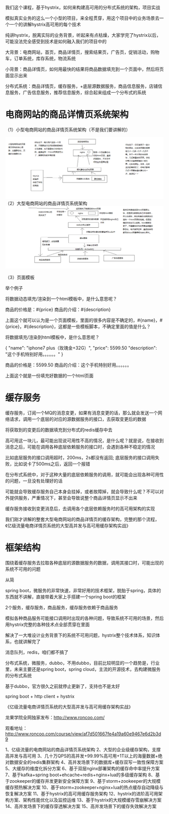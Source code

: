 
我们这个课程，基于hystrix，如何来构建高可用的分布式系统的架构，项目实战

模拟真实业务的这么一个小型的项目，来全程贯穿，用这个项目中的业务场景去一个一个的讲解hystrix高可用的每个技术

纯讲hystrix，脱离实际的业务背景，听起来有点枯燥，大家学完了hystrix以后，可能没法完全感受到技术是如何融入我们的项目中的

大背景：电商网站，首页，商品详情页，搜索结果页，广告页，促销活动，购物车，订单系统，库存系统，物流系统

小背景：商品详情页，如何用最快的结果将商品数据填充到一个页面中，然后将页面显示出来

分布式系统：商品详情页，缓存服务，+底层源数据服务，商品信息服务，店铺信息服务，广告信息服务，推荐信息服务，综合起来组成一个分布式的系统

# 电商网站的商品详情页系统架构

（1）小型电商网站的商品详情页系统架构（不是我们要讲解的）

![](小型电商网站的静态化方案.png)
（2）大型电商网站的商品详情页系统架构
![](大型电商网站的详情页系统的架构.png)

（3）页面模板

举个例子

将数据动态填充/渲染到一个html模板中，是什么意思呢？

<html>
	<title>#{name}的页面</title>
	<body>
		商品的价格是：#{price}
		商品的介绍：#{description}
	</body>
</html>

上面这个就可以认为是一个页面模板，里面的很多内容是不确定的，#{name}，#{price}，#{description}，这都是一些模板脚本，不确定里面的值是什么？

将数据填充/渲染到html模板中，是什么意思呢？

{
	"name": "iphone7 plus（玫瑰金+32G）",
	"price": 5599.50
	"description": "这个手机特别好用。。。。。。"
}

<html>
	<title>iphone7 plus（玫瑰金+32G）的页面</title>
	<body>
		商品的价格是：5599.50
		商品的介绍：这个手机特别好用。。。。。。
	</body>
</html>

上面这个就是一份填充好数据的一个html页面

# 缓存服务

缓存服务，订阅一个MQ的消息变更，如果有消息变更的话，那么就会发送一个网络请求，调用一个底层的对应的源数据服务的接口，去获取变更后的数据

将获取到的变更后的数据填充到分布式的redis缓存中去

高可用这一块儿，最可能出现说可用性不高的情况，是什么呢？就是说，在接收到消息之后，可能在调用各种底层依赖服务的接口时，会遇到各种不稳定的情况

比如底层服务的接口调用超时，200ms，2s都没有返回; 底层服务的接口调用失败，比如说卡了500ms之后，返回一个报错

在分布式系统中，对于这种大量的底层依赖服务的调用，就可能会出现各种可用性的问题，一旦没有处理好的话

可能就会导致缓存服务自己本身会挂掉，或者故障掉，就会导致什么呢？不可以对外提供服务，严重情况下，甚至会导致说整个商品详情页显示不出来

缓存服务接收到变更消息后，去调用各个底层依赖服务时的高可用架构的实现

我们刚才讲解的整套大型电商网站的商品详情页的缓存架构，完整的那个流程，《亿级流量电商详情页系统的大型高并发与高可用缓存架构实战》

# 框架结构

围绕着缓存服务去拉取各种底层的源数据服务的数据，调用其接口时，可能出现的系统不可用的问题

从简

spring boot，微服务的非常快速，非常好用的技术框架，脱胎于spring，具体的东西就不讲解，直接带着大家上手搭建一个spring boot的框架

2个服务，缓存服务，商品服务，缓存服务依赖于商品服务

模拟各种商品服务可能接口调用时出现的各种问题，导致系统不可用的场景，然后用hystrix完整的各种技术点全部贯穿在里面

解决了一大堆设计业务背景下的系统不可用问题，hystrix整个技术体系，知识体系，也就讲解完了

消息队列，redis，咱们都不搞了

分布式系统，微服务，dubbo，不用dubbo，目前比较明显的一个趋势是，行业里，未来主要还是spring boot，spring cloud，主流的开源技术，去构建微服务的分布式系统

基于dubbo，官方很久之前就停止更新了，支持也不是太好

spring boot + http client + hystrix

《亿级流量电商详情页系统的大型高并发与高可用缓存架构实战》

龙果学院全网独家发布：http://www.roncoo.com/

观看地址：http://www.roncoo.com/course/view/af7d501667fe4a19a60e9467e6d2b3d9

1、亿级流量的电商网站的商品详情页系统架构
2、大型的企业级缓存架构，支撑高并发与高可用
3、几十万QPS的高并发+99.99%高可用+1T以上的海量数据+绝对数据安全的redis集群架构
4、高并发场景下的数据库+缓存双写一致性保障方案
5、大缓存的维度化拆分方案
6、基于双层nginx部署架构的缓存命中率提升方案
7、基于kafka+spring boot+ehcache+redis+nginx+lua的多级缓存架构
8、基于zookeeper的缓存并发更新安全保障方案
9、基于storm+zookeeper的大规模缓存预热解决方案
10、基于storm+zookeeper+nginx+lua的热点缓存自动降级与恢复解决方案
11、基于hystrix的高可用缓存服务架构
12、hystrix的进阶高可用架构方案、架构性能优化以及监控运维
13、基于hystrix的大规模缓存雪崩解决方案
14、高并发场景下的缓存穿透解决方案
15、高并发场景下的缓存失效解决方案